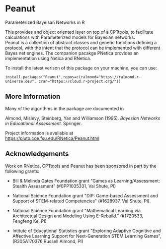 # Peanut
Parameterized Bayeisan Networks in R

This provides and object oriented layer on top of a CPTtools, to facilitate calculations with Parameterized models for Bayesian networks.  
Peanut is a collection of abstract classes and generic functions defining a protocol, with the intent that the protocol can be implemented 
with different Bayes net engines.  The companion pacakge PNetica provides an implementation using Netica and RNetica.

To install the latest verison of this package on your machine, you can use:
```
install.packages("Peanut",repos=c(ralmond="https://ralmond.r-universe.dev", cran="https://cloud.r-project.org/"))
```


## More Information

Many of the algorithms in the package are documented in 

Almond, Mislevy, Steinberg, Yan and Williamson (1995).  _Bayesian Networks in Educational Assessment._  Springer.

Project information is available at https://pluto.coe.fsu.edu/RNetica/Peanut.html

## Acknowledgements

Work on RNetica, CPTtools and Peanut has been sponsored in part by the
following grants:

* Bill & Melinda Gates Foundation grant "Games as Learning/Assessment:
Stealth Assessment" (#0PP1035331, Val Shute, PI)

* National Science Foundation grant "DIP:
Game-based Assessment and Support of STEM-related Competencies"
(#1628937, Val Shute, PI).

* National Science Foundation grant "Mathematical Learning via
Architectual Design and Modeling Using E-Rebuild." (#1720533,
Fengfeng Ke, PI)

* Intitute of Educational Statistics grant "Exploring Adaptive
  Cognitive and Affective Learning Support for Next-Generation STEM
  Learning Games", (R305A170376,Russell Almond, PI)
  
